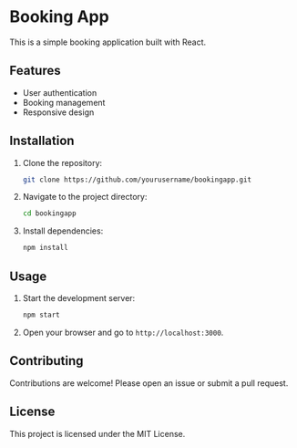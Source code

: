 # Booking App

This is a simple booking application built with React.

## Features

- User authentication
- Booking management
- Responsive design

## Installation

1. Clone the repository:
    ```bash
    git clone https://github.com/yourusername/bookingapp.git
    ```
2. Navigate to the project directory:
    ```bash
    cd bookingapp
    ```
3. Install dependencies:
    ```bash
    npm install
    ```

## Usage

1. Start the development server:
    ```bash
    npm start
    ```
2. Open your browser and go to `http://localhost:3000`.

## Contributing

Contributions are welcome! Please open an issue or submit a pull request.

## License

This project is licensed under the MIT License.